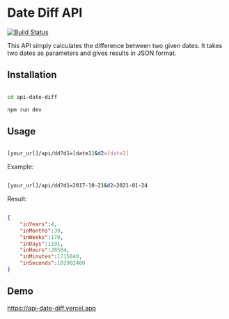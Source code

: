 # Date Diff API

[![Build Status](https://travis-ci.org/mustafatarim/api-date-diff.svg?branch=main)](https://travis-ci.org/mustafatarim/api-date-diff)

This API simply calculates the difference between two given dates. It takes two dates as parameters and gives results in JSON format.

## Installation

```bash

cd api-date-diff

npm run dev

```

## Usage

```bash

[your_url]/api/dd?d1=[date1]&d2=[date2]

```

Example:

```bash

[your_url]/api/dd?d1=2017-10-21&d2=2021-01-24

```

Result:

```json

{
    "inYears":4,
    "inMonths":39,
    "inWeeks":170,
    "inDays":1191,
    "inHours":28584,
    "inMinutes":1715040,
    "inSeconds":102902400
}

```

## Demo

https://api-date-diff.vercel.app
